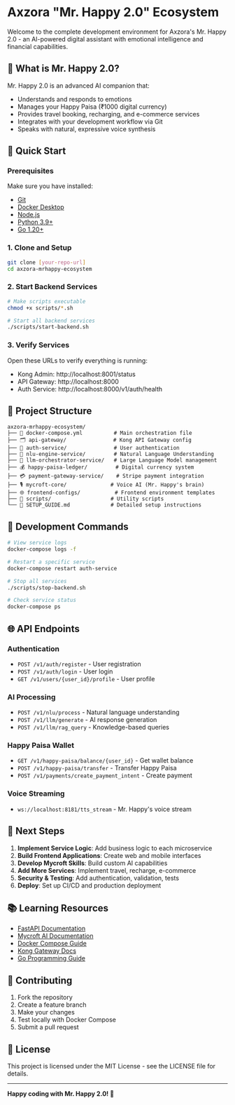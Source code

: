 
# Axzora "Mr. Happy 2.0" Ecosystem

Welcome to the complete development environment for Axzora's Mr. Happy 2.0 - an AI-powered digital assistant with emotional intelligence and financial capabilities.

## 🌟 What is Mr. Happy 2.0?

Mr. Happy 2.0 is an advanced AI companion that:
- Understands and responds to emotions
- Manages your Happy Paisa (₹1000 digital currency)
- Provides travel booking, recharging, and e-commerce services
- Integrates with your development workflow via Git
- Speaks with natural, expressive voice synthesis

## 🚀 Quick Start

### Prerequisites
Make sure you have installed:
- [Git](https://git-scm.com/)
- [Docker Desktop](https://www.docker.com/products/docker-desktop)
- [Node.js](https://nodejs.org/)
- [Python 3.9+](https://www.python.org/)
- [Go 1.20+](https://go.dev/)

### 1. Clone and Setup
```bash
git clone [your-repo-url]
cd axzora-mrhappy-ecosystem
```

### 2. Start Backend Services
```bash
# Make scripts executable
chmod +x scripts/*.sh

# Start all backend services
./scripts/start-backend.sh
```

### 3. Verify Services
Open these URLs to verify everything is running:
- Kong Admin: http://localhost:8001/status
- API Gateway: http://localhost:8000
- Auth Service: http://localhost:8000/v1/auth/health

## 📁 Project Structure

```
axzora-mrhappy-ecosystem/
├── 📄 docker-compose.yml          # Main orchestration file
├── 🗂️ api-gateway/               # Kong API Gateway config
├── 🔐 auth-service/               # User authentication
├── 🧠 nlu-engine-service/         # Natural Language Understanding
├── 🤖 llm-orchestrator-service/   # Large Language Model management
├── 💰 happy-paisa-ledger/         # Digital currency system
├── 💳 payment-gateway-service/    # Stripe payment integration
├── 🎙️ mycroft-core/              # Voice AI (Mr. Happy's brain)
├── 🌐 frontend-configs/           # Frontend environment templates
├── 📜 scripts/                   # Utility scripts
└── 📖 SETUP_GUIDE.md             # Detailed setup instructions
```

## 🔧 Development Commands

```bash
# View service logs
docker-compose logs -f

# Restart a specific service
docker-compose restart auth-service

# Stop all services
./scripts/stop-backend.sh

# Check service status
docker-compose ps
```

## 🌐 API Endpoints

### Authentication
- `POST /v1/auth/register` - User registration
- `POST /v1/auth/login` - User login
- `GET /v1/users/{user_id}/profile` - User profile

### AI Processing
- `POST /v1/nlu/process` - Natural language understanding
- `POST /v1/llm/generate` - AI response generation
- `POST /v1/llm/rag_query` - Knowledge-based queries

### Happy Paisa Wallet
- `GET /v1/happy-paisa/balance/{user_id}` - Get wallet balance
- `POST /v1/happy-paisa/transfer` - Transfer Happy Paisa
- `POST /v1/payments/create_payment_intent` - Create payment

### Voice Streaming
- `ws://localhost:8181/tts_stream` - Mr. Happy's voice stream

## 🎯 Next Steps

1. **Implement Service Logic**: Add business logic to each microservice
2. **Build Frontend Applications**: Create web and mobile interfaces
3. **Develop Mycroft Skills**: Build custom AI capabilities
4. **Add More Services**: Implement travel, recharge, e-commerce
5. **Security & Testing**: Add authentication, validation, tests
6. **Deploy**: Set up CI/CD and production deployment

## 📚 Learning Resources

- [FastAPI Documentation](https://fastapi.tiangolo.com/)
- [Mycroft AI Documentation](https://mycroft-ai.gitbook.io/docs/)
- [Docker Compose Guide](https://docs.docker.com/compose/)
- [Kong Gateway Docs](https://docs.konghq.com/)
- [Go Programming Guide](https://go.dev/doc/)

## 🤝 Contributing

1. Fork the repository
2. Create a feature branch
3. Make your changes
4. Test locally with Docker Compose
5. Submit a pull request

## 📄 License

This project is licensed under the MIT License - see the LICENSE file for details.

---

**Happy coding with Mr. Happy 2.0! 🚀**
